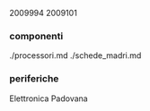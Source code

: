 2009994
2009101

### componenti
./processori.md
./schede_madri.md

### periferiche


Elettronica Padovana

